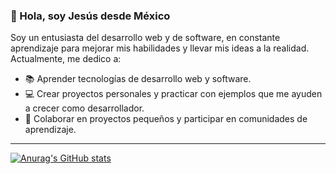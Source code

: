 ### 👋 Hola, soy Jesús desde México

Soy un entusiasta del desarrollo web y de software, en constante aprendizaje para mejorar mis habilidades y llevar mis ideas a la realidad. Actualmente, me dedico a:

- 📚 Aprender tecnologías de desarrollo web y software.
- 💻 Crear proyectos personales y practicar con ejemplos que me ayuden a crecer como desarrollador.
- 🤝 Colaborar en proyectos pequeños y participar en comunidades de aprendizaje.

---

[![Anurag's GitHub stats](https://github-readme-stats.vercel.app/api?username=JesusMaVe&show_icons=true&theme=transparent)](https://github.com/anuraghazra/github-readme-stats)
